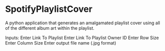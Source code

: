 # SpotifyPlaylistCover
A python application that generates an amalgamated playlist cover using all of the different album art within the playlist.

Inputs:
Enter Link To Playlist
Enter Link To Playlist Owner ID
Enter Row Size
Enter Column Size
Enter output file name (.jpg format)
